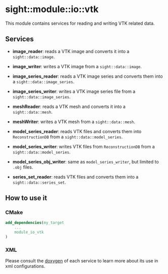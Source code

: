 # sight::module::io::vtk

This module contains services for reading and writing VTK related data.

## Services

- **image_reader**: reads a VTK image and converts it into a `sight::data::image`.

- **image_writer**: writes a VTK image from a `sight::data::image`.

- **image_series_reader**: reads a VTK image series and converts them into a `sight::data::image_series`.

- **image_series_writer**: writes a VTK image series file from a `sight::data::image_series`.

- **meshReader**: reads a VTK mesh and converts it into a `sight::data::mesh`.

- **meshWriter**: writes a VTK mesh from a `sight::data::mesh`.

- **model_series_reader**: reads VTK files and converts them into `ReconstructionDB` from a `sight::data::model_series`.

- **model_series_writer**: writes VTK files from `ReconstructionDB` from a `sight::data::model_series`.

- **model_series_obj_writer**: same as `model_series_writer`, but limited to `.obj` files.

- **series_set_reader**: reads VTK files and converts them into a `sight::data::series_set`.

## How to use it

### CMake

```cmake
add_dependencies(my_target
    ...
    module_io_vtk
)
```

### XML

Please consult the [doxygen](https://sight.pages.ircad.fr/sight) of each service to learn more about its use in xml configurations.
